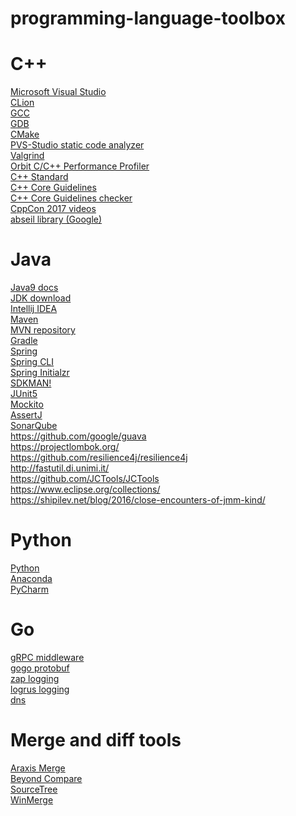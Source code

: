 # programming-language-toolbox

# C++ #
[Microsoft Visual Studio](https://www.visualstudio.com/) <br>
[CLion](https://www.jetbrains.com/clion/) <br>
[GCC](https://gcc.gnu.org/) <br>
[GDB](https://www.gnu.org/software/gdb/) <br>
[CMake](https://cmake.org/) <br>
[PVS-Studio static code analyzer](https://www.viva64.com/en/pvs-studio/) <br>
[Valgrind](http://valgrind.org/) <br>
[Orbit C/C++ Performance Profiler](https://github.com/pierricgimmig/orbitprofiler) <br>
[C++ Standard](https://isocpp.org/std/the-standard) <br>
[C++ Core Guidelines](https://isocpp.github.io/CppCoreGuidelines/CppCoreGuidelines) <br>
[C++ Core Guidelines checker](https://msdn.microsoft.com/en-us/library/mt762841.aspx) <br>
[CppCon 2017 videos](https://www.youtube.com/playlist?list=PLHTh1InhhwT6bwIpRk0ZbCA0N2p1taxd6) <br>
[abseil library (Google)](https://abseil.io/) <br>

# Java #
[Java9 docs](http://docs.oracle.com/javase/9/) <br>
[JDK download](http://www.oracle.com/technetwork/java/javase/downloads/index.html) <br>
[Intellij IDEA](https://www.jetbrains.com/idea/) <br>
[Maven](https://maven.apache.org/) <br>
[MVN repository](http://mvnrepository.com/) <br>
[Gradle](https://gradle.org/) <br>
[Spring](https://spring.io/) <br>
[Spring CLI](https://docs.spring.io/spring-boot/docs/current/reference/htmlsingle/#getting-started-installing-the-cli) <br>
[Spring Initialzr](https://start.spring.io/) <br>
[SDKMAN!](http://sdkman.io/) <br>
[JUnit5](http://junit.org/junit5/) <br>
[Mockito](http://site.mockito.org/) <br>
[AssertJ](https://joel-costigliola.github.io/assertj/index.html) <br>
[SonarQube](https://www.sonarqube.org/) <br>
https://github.com/google/guava <br>
https://projectlombok.org/ <br>
https://github.com/resilience4j/resilience4j <br>
http://fastutil.di.unimi.it/ <br>
https://github.com/JCTools/JCTools <br>
https://www.eclipse.org/collections/ <br>
https://shipilev.net/blog/2016/close-encounters-of-jmm-kind/ <br>

# Python #
[Python](https://www.python.org/) <br>
[Anaconda](https://www.anaconda.com/) <br>
[PyCharm](https://www.jetbrains.com/pycharm/) <br>

# Go #
[gRPC middleware](https://github.com/grpc-ecosystem/go-grpc-middleware) <br>
[gogo protobuf](https://github.com/gogo/protobuf) <br>
[zap logging](https://github.com/uber-go/zap) <br>
[logrus logging](https://github.com/sirupsen/logrus) <br>
[dns](https://github.com/miekg/dns) <br>

# Merge and diff tools #
[Araxis Merge](https://www.araxis.com/merge/) <br>
[Beyond Compare](http://scootersoftware.com/) <br>
[SourceTree](https://www.sourcetreeapp.com/) <br>
[WinMerge](http://winmerge.org/) <br>
